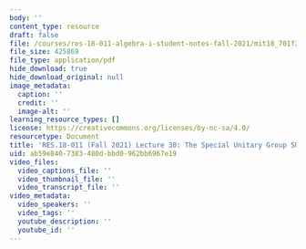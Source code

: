 ```yaml
---
body: ''
content_type: resource
draft: false
file: /courses/res-18-011-algebra-i-student-notes-fall-2021/mit18_701f21_lec30.pdf
file_size: 425869
file_type: application/pdf
hide_download: true
hide_download_original: null
image_metadata:
  caption: ''
  credit: ''
  image-alt: ''
learning_resource_types: []
license: https://creativecommons.org/licenses/by-nc-sa/4.0/
resourcetype: Document
title: 'RES.18-011 (Fall 2021) Lecture 30: The Special Unitary Group SU2'
uid: ab59e840-7383-480d-bbd0-962bb6967e19
video_files:
  video_captions_file: ''
  video_thumbnail_file: ''
  video_transcript_file: ''
video_metadata:
  video_speakers: ''
  video_tags: ''
  youtube_description: ''
  youtube_id: ''
---
```

